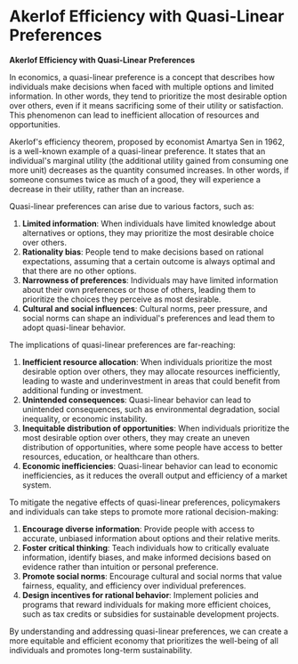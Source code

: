 # Akerlof Efficiency with Quasi-Linear Preferences

**Akerlof Efficiency with Quasi-Linear Preferences**

In economics, a quasi-linear preference is a concept that describes how individuals make decisions when faced with multiple options and limited information. In other words, they tend to prioritize the most desirable option over others, even if it means sacrificing some of their utility or satisfaction. This phenomenon can lead to inefficient allocation of resources and opportunities.

Akerlof's efficiency theorem, proposed by economist Amartya Sen in 1962, is a well-known example of a quasi-linear preference. It states that an individual's marginal utility (the additional utility gained from consuming one more unit) decreases as the quantity consumed increases. In other words, if someone consumes twice as much of a good, they will experience a decrease in their utility, rather than an increase.

Quasi-linear preferences can arise due to various factors, such as:

1. **Limited information**: When individuals have limited knowledge about alternatives or options, they may prioritize the most desirable choice over others.
2. **Rationality bias**: People tend to make decisions based on rational expectations, assuming that a certain outcome is always optimal and that there are no other options.
3. **Narrowness of preferences**: Individuals may have limited information about their own preferences or those of others, leading them to prioritize the choices they perceive as most desirable.
4. **Cultural and social influences**: Cultural norms, peer pressure, and social norms can shape an individual's preferences and lead them to adopt quasi-linear behavior.

The implications of quasi-linear preferences are far-reaching:

1. **Inefficient resource allocation**: When individuals prioritize the most desirable option over others, they may allocate resources inefficiently, leading to waste and underinvestment in areas that could benefit from additional funding or investment.
2. **Unintended consequences**: Quasi-linear behavior can lead to unintended consequences, such as environmental degradation, social inequality, or economic instability.
3. **Inequitable distribution of opportunities**: When individuals prioritize the most desirable option over others, they may create an uneven distribution of opportunities, where some people have access to better resources, education, or healthcare than others.
4. **Economic inefficiencies**: Quasi-linear behavior can lead to economic inefficiencies, as it reduces the overall output and efficiency of a market system.

To mitigate the negative effects of quasi-linear preferences, policymakers and individuals can take steps to promote more rational decision-making:

1. **Encourage diverse information**: Provide people with access to accurate, unbiased information about options and their relative merits.
2. **Foster critical thinking**: Teach individuals how to critically evaluate information, identify biases, and make informed decisions based on evidence rather than intuition or personal preference.
3. **Promote social norms**: Encourage cultural and social norms that value fairness, equality, and efficiency over individual preferences.
4. **Design incentives for rational behavior**: Implement policies and programs that reward individuals for making more efficient choices, such as tax credits or subsidies for sustainable development projects.

By understanding and addressing quasi-linear preferences, we can create a more equitable and efficient economy that prioritizes the well-being of all individuals and promotes long-term sustainability.
